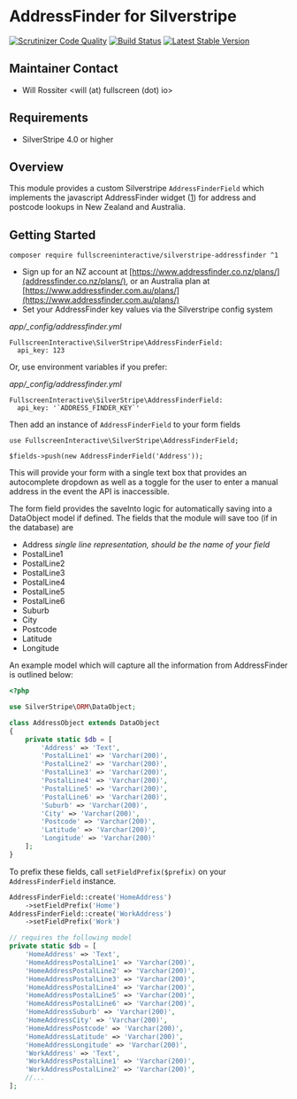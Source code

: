 # AddressFinder for Silverstripe

[![Scrutinizer Code Quality](https://scrutinizer-ci.com/g/fullscreeninteractive/silverstripe-addressfinder/badges/quality-score.png?b=master)](https://scrutinizer-ci.com/g/fullscreeninteractive/silverstripe-addressfinder/?branch=master)
[![Build Status](https://travis-ci.org/fullscreeninteractive/silverstripe-addressfinder.svg?branch=master)](https://travis-ci.org/fullscreeninteractive/silverstripe-addressfinder)
[![Latest Stable Version](https://poser.pugx.org/fullscreeninteractive/silverstripe-addressfinder/v/stable)](https://packagist.org/packages/fullscreeninteractive/silverstripe-addressfinder)

## Maintainer Contact
 * Will Rossiter
   <will (at) fullscreen (dot) io>

## Requirements
 * SilverStripe 4.0 or higher

## Overview

This module provides a custom Silverstripe `AddressFinderField` which implements the
javascript AddressFinder widget ([1](http://addressfinder.co.nz/docs/widget_docs)) for address and postcode lookups in New Zealand and Australia.

## Getting Started

```
composer require fullscreeninteractive/silverstripe-addressfinder ^1
```

* Sign up for an NZ account at [https://www.addressfinder.co.nz/plans/](addressfinder.co.nz/plans/), or an Australia plan at [https://www.addressfinder.com.au/plans/](https://www.addressfinder.com.au/plans/)
* Set your AddressFinder key values via the Silverstripe config system

*app/_config/addressfinder.yml*
```
FullscreenInteractive\SilverStripe\AddressFinderField:
  api_key: 123
```

Or, use environment variables if you prefer:

*app/_config/addressfinder.yml*
```
FullscreenInteractive\SilverStripe\AddressFinderField:
  api_key: '`ADDRESS_FINDER_KEY`'
```

Then add an instance of `AddressFinderField` to your form fields

```
use FullscreenInteractive\SilverStripe\AddressFinderField;

$fields->push(new AddressFinderField('Address'));
```

This will provide your form with a single text box that provides an autocomplete
dropdown as well as a toggle for the user to enter a manual address in the event
the API is inaccessible.

The form field provides the saveInto logic for automatically saving into a
DataObject model if defined. The fields that the module will save too (if in the
database) are

* Address *single line representation, should be the name of your field*
* PostalLine1
* PostalLine2
* PostalLine3
* PostalLine4
* PostalLine5
* PostalLine6
* Suburb
* City
* Postcode
* Latitude
* Longitude

An example model which will capture all the information from AddressFinder is
outlined below:

```php
<?php

use SilverStripe\ORM\DataObject;

class AddressObject extends DataObject
{
    private static $db = [
        'Address' => 'Text',
        'PostalLine1' => 'Varchar(200)',
        'PostalLine2' => 'Varchar(200)',
        'PostalLine3' => 'Varchar(200)',
        'PostalLine4' => 'Varchar(200)',
        'PostalLine5' => 'Varchar(200)',
        'PostalLine6' => 'Varchar(200)',
        'Suburb' => 'Varchar(200)',
        'City' => 'Varchar(200)',
        'Postcode' => 'Varchar(200)',
        'Latitude' => 'Varchar(200)',
        'Longitude' => 'Varchar(200)'
    ];
}
```

To prefix these fields, call `setFieldPrefix($prefix)`  on your `AddressFinderField` 
instance.

```php
AddressFinderField::create('HomeAddress')
    ->setFieldPrefix('Home')
AddressFinderField::create('WorkAddress')
    ->setFieldPrefix('Work')

// requires the following model
private static $db = [
    'HomeAddress' => 'Text',
    'HomeAddressPostalLine1' => 'Varchar(200)',
    'HomeAddressPostalLine2' => 'Varchar(200)',
    'HomeAddressPostalLine3' => 'Varchar(200)',
    'HomeAddressPostalLine4' => 'Varchar(200)',
    'HomeAddressPostalLine5' => 'Varchar(200)',
    'HomeAddressPostalLine6' => 'Varchar(200)',
    'HomeAddressSuburb' => 'Varchar(200)',
    'HomeAddressCity' => 'Varchar(200)',
    'HomeAddressPostcode' => 'Varchar(200)',
    'HomeAddressLatitude' => 'Varchar(200)',
    'HomeAddressLongitude' => 'Varchar(200)',
    'WorkAddress' => 'Text',
    'WorkAddressPostalLine1' => 'Varchar(200)',
    'WorkAddressPostalLine2' => 'Varchar(200)',
    //...
];
```

